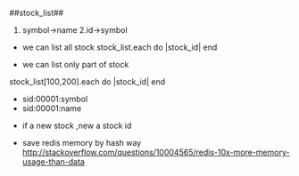 ##stock_list##

1. symbol->name
2.id->symbol

* we can list all stock
stock_list.each do |stock_id|
end

* we can list only part of stock

stock_list[100,200].each do |stock_id|
end

- sid:00001:symbol
- sid:00001:name

* if a new stock ,new a stock id


* save redis memory by hash way
http://stackoverflow.com/questions/10004565/redis-10x-more-memory-usage-than-data



